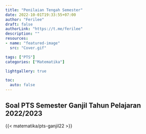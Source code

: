 ```yaml
---
title: "Penilaian Tengah Semester"
date: 2022-10-01T19:33:55+07:00
author: "Ferilee"
draft: false
authorLink: "https://t.me/ferilee"
description: ""
resources:
- name: "featured-image"
  src: "Cover.gif"

tags: ["PTS"]
categories: ["Matematika"]

lightgallery: true

toc:
  auto: false
---
```


## Soal PTS Semester Ganjil Tahun Pelajaran 2022/2023
{{< matematika/pts-ganjil22 >}}

<!--
{{< typeit >}}
## **Kerjakan soal-soal berikut dengan benar!**
{{< /typeit >}}
>> **Petunjuk Kuis**\
Kerjakan soal-soal berikut di kertas kemudian hasil jawaban dikirimkan dalam bentuk PDF ke $\to$ {{< link "https://forms.gle/Mz3byTjp6N6dhdSM9" JawabanPTS "Form Pengumpulan Tugas!" >}}

{{<admonition tip "Soal Nomor 1">}}
Bentuk sederhana dari $\left(\cfrac{x^3y^5z^{-3}}{x^{-2}y^{-1}z^4}\right)^2$ adalah ...
{{</admonition>}}

{{<admonition tip "Soal Nomor 2">}}
Jika $a\not={0}$, nilai $\cfrac{(-2a)^3(2a)^{-\frac{2}{3}}}{(16a)^\frac{1}{3}}$ adalah ...
{{</admonition>}}

{{<admonition tip "Soal Nomor 3">}}

{{</admonition>}}
-->
